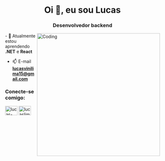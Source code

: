 <h1 align="center">Oi 👋, eu sou Lucas</h1>
<h3 align="center">Desenvolvedor backend</h3>
<img align="right" alt="Coding" width="400" src="https://media4.giphy.com/media/v1.Y2lkPTc5MGI3NjExOXhqaHl6ODZoOHR1cmtzcmpucW1qZjcxcWg0bXVuOTlxdTd0M21iYSZlcD12MV9pbnRlcm5hbF9naWZfYnlfaWQmY3Q9Zw/qgQUggAC3Pfv687qPC/giphy.gif">
<div  align="left">
- 🌱 Atualmente estou aprendendo <strong>.NET</strong> e <strong>React</strong>

- 📫 E-mail **lucasvinilima15@gmail.com**
  
</div>

<h3 align="left">Conecte-se comigo:</h3>
<p align="left">
<a href="https://linkedin.com/in/lucas-lima15" target="blank"><img align="center" src="https://raw.githubusercontent.com/rahuldkjain/github-profile-readme-generator/master/src/images/icons/Social/linked-in-alt.svg" alt="lucas-lima15" height="30" width="40" /></a>
<a href="https://instagram.com/lucaslimadev" target="blank"><img align="center" src="https://raw.githubusercontent.com/rahuldkjain/github-profile-readme-generator/master/src/images/icons/Social/instagram.svg" alt="lucaslimadev" height="30" width="40" /></a>
</p>

<p><img align="auto" src="https://github-readme-stats.vercel.app/api/top-langs?username=lucasvinilima&show_icons=true&locale=pt-br&layout=compact" alt="" /></p>

<p><img align="auto" src="https://github-readme-streak-stats.herokuapp.com/?user=lucasvinilima&locale=pt-br" alt="" /></p>

<p>&nbsp;<img align="auto" src="https://github-readme-stats.vercel.app/api?username=lucasvinilima&show_icons=true&locale=pt-br" alt="" /></p>
